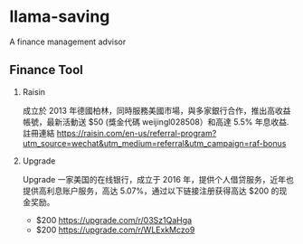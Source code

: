 # llama-saving
A finance management advisor

## Finance Tool

1. Raisin

    成立於 2013 年德國柏林，同時服務美國市場，與多家銀行合作，推出高收益帳號，最新活動送  $50 (獎金代碼 weijingl028508）和高達 5.5% 年息收益. 
    註冊連結 https://raisin.com/en-us/referral-program?utm_source=wechat&utm_medium=referral&utm_campaign=raf-bonus

2. Upgrade

    Upgrade 一家美国的在线银行，成立于 2016 年，提供个人借贷服务，近年也提供高利息账户服务，高达 5.07%，通过以下链接注册获得高达 $200 的现金奖励。
    * $200 https://upgrade.com/r/03Sz1QaHga
    * $200 https://upgrade.com/r/WLExkMczo9
